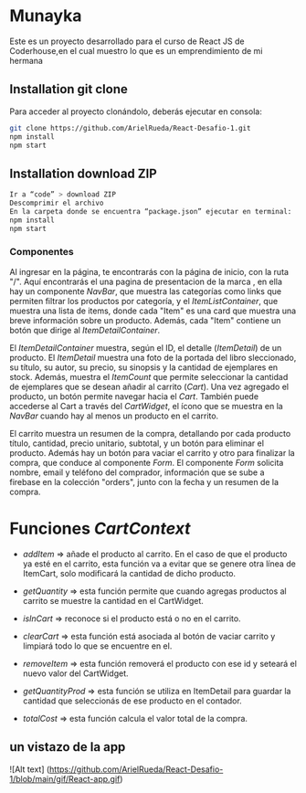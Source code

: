 # Munayka
Este es un proyecto desarrollado para el curso de React JS de Coderhouse,en el cual muestro  lo que es un emprendimiento de mi hermana 

## Installation git clone

Para acceder al proyecto clonándolo, deberás ejecutar en consola: 
```sh
git clone https://github.com/ArielRueda/React-Desafio-1.git
npm install 
npm start
```

## Installation download ZIP
```sh
Ir a “code” > download ZIP
Descomprimir el archivo
En la carpeta donde se encuentra “package.json” ejecutar en terminal: 
npm install
npm start
```

### Componentes
Al ingresar en la página, te encontrarás con la página de inicio, con la ruta "/". Aquí encontrarás el una pagina de presentacion de la marca , en ella hay un componente *NavBar*, que muestra las categorías como links que permiten filtrar los productos por categoría, y el *ItemListContainer*, que muestra una lista de items, donde cada "Item" es una card que muestra una breve información sobre un producto. Además, cada "Item" contiene un botón que dirige al *ItemDetailContainer*.

El *ItemDetailContainer* muestra, según el ID, el detalle (*ItemDetail*) de un producto. El *ItemDetail* muestra una foto de la portada del libro sleccionado, su título, su autor, su precio, su sinopsis y la cantidad de ejemplares en stock. Además, muestra el *ItemCount* que permite seleccionar la cantidad de ejemplares que se desean añadir al carrito (*Cart*). Una vez agregado el producto, un botón permite navegar hacia el *Cart*. También puede accederse al Cart a través del *CartWidget*, el ícono que se muestra en la *NavBar* cuando hay al menos un producto en el carrito.

El carrito muestra un resumen de la compra, detallando por cada producto título, cantidad, precio unitario, subtotal, y un botón para eliminar el producto. Además hay un botón para vaciar el carrito y otro para finalizar la compra, que conduce al componente *Form*. El componente *Form* solicita nombre, email y teléfono del comprador, información que se sube a firebase en la colección "orders", junto con la fecha y un resumen de la compra.


# Funciones *CartContext*

- *addItem* => añade el producto al carrito. En el caso de que el producto ya esté en el carrito, esta función va a evitar que se genere otra línea de ItemCart, solo modificará la cantidad de dicho producto.

- *getQuantity* => esta función permite que cuando agregas productos al carrito se muestre la cantidad en el CartWidget.

- *isInCart* => reconoce si el producto está o no en el carrito.

- *clearCart* => esta función está asociada al botón de vaciar carrito y limpiará todo lo que se encuentre en el.

- *removeItem* => esta función removerá el producto con ese id y seteará el nuevo valor del CartWidget.

- *getQuantityProd* => esta función se utiliza en ItemDetail para guardar la cantidad que seleccionás de ese producto en el contador. 

- *totalCost* => esta función calcula el valor total de la compra.

## un vistazo de la app
![Alt text] (https://github.com/ArielRueda/React-Desafio-1/blob/main/gif/React-app.gif)
